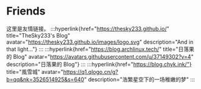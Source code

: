 # Friends

这里是友情链接。
:::hyperlink{href="https://thesky233.github.io/" title="TheSky233's Blog" avatar="https://thesky233.github.io/images/logo.svg" description="And in that light..."}
:::
:::hyperlink{href="https://blog.archlinux.tech/" title="日落果的 Blog" avatar="https://avatars.githubusercontent.com/u/37149302?v=4" description="日落果的 Blog"}
:::
:::hyperlink{href="https://blog.chyk.ink/"} title="風雪城" avatar="https://q1.qlogo.cn/g?b=qq&nk=3526514925&s=640" description="浩繁星空下的一场稚嫩的梦"
:::
